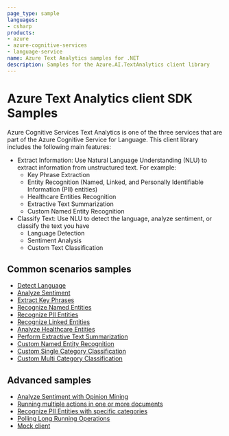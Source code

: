 ```yaml
---
page_type: sample
languages:
- csharp
products:
- azure
- azure-cognitive-services
- language-service
name: Azure Text Analytics samples for .NET
description: Samples for the Azure.AI.TextAnalytics client library
---
```


# Azure Text Analytics client SDK Samples
Azure Cognitive Services Text Analytics is one of the three services that are part of the Azure Cognitive Service for Language. This client library includes the following main features:

* Extract Information: Use Natural Language Understanding (NLU) to extract information from unstructured text. For example:
  * Key Phrase Extraction
  * Entity Recognition (Named, Linked, and Personally Identifiable Information (PII) entities)
  * Healthcare Entities Recognition
  * Extractive Text Summarization
  * Custom Named Entity Recognition
* Classify Text: Use NLU to detect the language, analyze sentiment, or classify the text you have
  * Language Detection
  * Sentiment Analysis
  * Custom Text Classification


## Common scenarios samples
- [Detect Language](https://github.com/Azure/azure-sdk-for-net/tree/main/sdk/textanalytics/Azure.AI.TextAnalytics/samples/Sample1_DetectLanguage.md)
- [Analyze Sentiment](https://github.com/Azure/azure-sdk-for-net/tree/main/sdk/textanalytics/Azure.AI.TextAnalytics/samples/Sample2_AnalyzeSentiment.md)
- [Extract Key Phrases](https://github.com/Azure/azure-sdk-for-net/tree/main/sdk/textanalytics/Azure.AI.TextAnalytics/samples/Sample3_ExtractKeyPhrases.md)
- [Recognize Named Entities](https://github.com/Azure/azure-sdk-for-net/tree/main/sdk/textanalytics/Azure.AI.TextAnalytics/samples/Sample4_RecognizeEntities.md)
- [Recognize PII Entities](https://github.com/Azure/azure-sdk-for-net/tree/main/sdk/textanalytics/Azure.AI.TextAnalytics/samples/Sample5_RecognizePiiEntities.md)
- [Recognize Linked Entities](https://github.com/Azure/azure-sdk-for-net/tree/main/sdk/textanalytics/Azure.AI.TextAnalytics/samples/Sample6_RecognizeLinkedEntities.md)
- [Analyze Healthcare Entities](https://github.com/Azure/azure-sdk-for-net/blob/main/sdk/textanalytics/Azure.AI.TextAnalytics/samples/Sample7_AnalyzeHealthcareEntities.md)
- [Perform Extractive Text Summarization](https://github.com/Azure/azure-sdk-for-net/tree/main/sdk/textanalytics/Azure.AI.TextAnalytics/samples/Sample8_ExtractSummary.md)
- [Custom Named Entity Recognition](https://github.com/Azure/azure-sdk-for-net/tree/main/sdk/textanalytics/Azure.AI.TextAnalytics/samples/Sample9_RecognizeCustomEntities.md)
- [Custom Single Category Classification](https://github.com/Azure/azure-sdk-for-net/tree/main/sdk/textanalytics/Azure.AI.TextAnalytics/samples/Sample10_SingleCategoryClassify.md)
- [Custom Multi Category Classification](https://github.com/Azure/azure-sdk-for-net/tree/main/sdk/textanalytics/Azure.AI.TextAnalytics/samples/Sample11_MultiCategoryClassify.md)

## Advanced samples
- [Analyze Sentiment with Opinion Mining](https://github.com/Azure/azure-sdk-for-net/tree/main/sdk/textanalytics/Azure.AI.TextAnalytics/samples/Sample2.1_AnalyzeSentimentWithOpinionMining.md)
- [Running multiple actions in one or more documents](https://github.com/Azure/azure-sdk-for-net/blob/main/sdk/textanalytics/Azure.AI.TextAnalytics/samples/Sample_AnalyzeActions.md)
- [Recognize PII Entities with specific categories](https://github.com/Azure/azure-sdk-for-net/blob/main/sdk/textanalytics/Azure.AI.TextAnalytics/tests/samples/Sample5_RecognizePiiEntitiesWithCategoriesFilter.cs)
- [Polling Long Running Operations](https://github.com/Azure/azure-sdk-for-net/blob/main/sdk/textanalytics/Azure.AI.TextAnalytics/samples/Sample_LROPolling.md)
- [Mock client](https://github.com/Azure/azure-sdk-for-net/tree/main/sdk/textanalytics/Azure.AI.TextAnalytics/samples/Sample_MockClient.md)

[README]: https://github.com/Azure/azure-sdk-for-net/blob/main/sdk/textanalytics/Azure.AI.TextAnalytics/README.md
